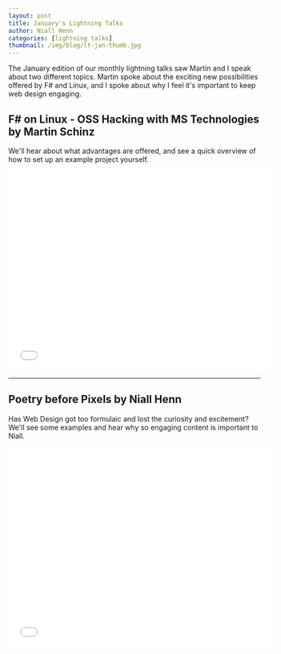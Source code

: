 ```yaml
---
layout: post
title: January's Lightning Talks
author: Niall Henn
categories: [lightning talks]
thumbnail: /img/blog/lt-jan-thumb.jpg
---
```


The January edition of our monthly lightning talks saw Martin and I speak about two different topics. Martin spoke about the exciting new possibilities offered by F# and Linux, and I spoke about why I feel it's important to keep web design engaging.


## F# on Linux - OSS Hacking with MS Technologies by Martin Schinz

We'll hear about what advantages are offered, and see a quick overview of how to set up an example project yourself.

<div class="video"><iframe width="532" height="400" src="//www.youtube.com/embed/6TOn6FXVnlo" frameborder="0" allowfullscreen="allowfullscreen"></iframe></div>

---

## Poetry before Pixels by Niall Henn
Has Web Design got too formulaic and lost the curiosity and excitement?
We'll see some examples and hear why so engaging content is important to Niall.

<div class="video"><iframe width="532" height="400" src="//www.youtube.com/embed/mquhFEPJ5HM" frameborder="0" allowfullscreen="allowfullscreen"></iframe></div>
